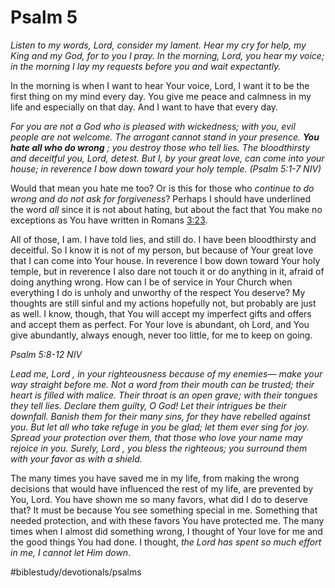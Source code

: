# Psalm 5
*Listen to my words, Lord, consider my lament. Hear my cry for help, my King and my God, for to you I pray. In the morning, Lord, you hear my voice; in the morning I lay my requests before you and wait expectantly.* 

In the morning is when I want to hear Your voice, Lord, I want it to be the first thing on my mind every day. You give me peace and calmness in my life and especially on that day. And I want to have that every day.

*For you are not a God who is pleased with wickedness; with you, evil people are not welcome. The arrogant cannot stand in your presence.* ***You hate all who do wrong*** *; you destroy those who tell lies. The bloodthirsty and deceitful you, Lord, detest. But I, by your great love, can come into your house; in reverence I bow down toward your holy temple. (Psalm 5:1-7 NIV)* 

Would that mean you hate me too? Or is this for those who *continue to do wrong and do not ask for forgiveness*? 
Perhaps I should have underlined the word *all* since it is not about hating, but about the fact that You make no exceptions as You have written in Romans [3:23](). 

All of those, I am. I have told lies, and still do. I have been bloodthirsty and deceitful. So I know it is not of my person, but because of Your great love that I can come into Your house.
In reverence I bow down toward Your holy temple, but in reverence I also dare not touch it or do anything in it, afraid of doing anything wrong. How can I be of service in Your Church when everything I do is unholy and unworthy of the respect You deserve? My thoughts are still sinful and my actions hopefully not, but probably are just as well.
I know, though, that You will accept my imperfect gifts and offers and accept them as perfect. For Your love is abundant, oh Lord, and You give abundantly, always enough, never too little, for me to keep on going.

*Psalm 5:8-12 NIV* 

*Lead me, Lord , in your righteousness because of my enemies— make your way straight before me. Not a word from their mouth can be trusted; their heart is filled with malice. Their throat is an open grave; with their tongues they tell lies. Declare them guilty, O God! Let their intrigues be their downfall. Banish them for their many sins, for they have rebelled against you. But let all who take refuge in you be glad; let them ever sing for joy. Spread your protection over them, that those who love your name may rejoice in you. Surely, Lord , you bless the righteous; you surround them with your favor as with a shield.* 

The many times you have saved me in my life, from making the wrong decisions that would have influenced the rest of my life, are prevented by You, Lord. You have shown me so many favors, what did I do to deserve that? It must be because You see something special in me. Something that needed protection, and with these favors You have protected me.
The many times when I almost did something wrong, I thought of Your love for me and the good things You had done. I thought, *the Lord has spent so much effort in me, I cannot let Him down*.

#biblestudy/devotionals/psalms